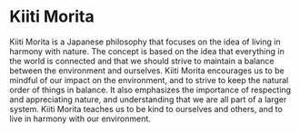 # Kiiti Morita

Kiiti Morita is a Japanese philosophy that focuses on the idea of living in harmony with nature. The concept is based on the idea that everything in the world is connected and that we should strive to maintain a balance between the environment and ourselves. Kiiti Morita encourages us to be mindful of our impact on the environment, and to strive to keep the natural order of things in balance. It also emphasizes the importance of respecting and appreciating nature, and understanding that we are all part of a larger system. Kiiti Morita teaches us to be kind to ourselves and others, and to live in harmony with our environment.
